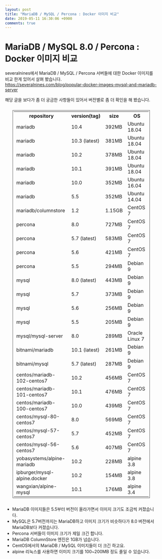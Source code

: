 ```yaml
---
layout: post
title: "MariaDB / MySQL / Percona : Docker 이미지 비교"
date: 2019-05-11 16:30:06 +0900
comments: true
---
```

# MariaDB / MySQL 8.0 / Percona : Docker 이미지 비교

severalnines에서 MariaDB / MySQL / Percona 서버들에 대한 Docker 이미지를 비교 한게 있어서 살펴 봤습니다.  
https://severalnines.com/blog/popular-docker-images-mysql-and-mariadb-server

해당 글을 보다가 좀 더 궁금한 사항들이 있어서 버전별로 좀 더 확인을 해 봤습니다.  

<table style="width:90%;margin:5%;border:1px solid #444444;padding:3px;">
<tr><th>repository</th><th>version(tag)</th><th>size</th><th>OS</th></tr>
<tr><td>mariadb</td><td>10.4</td><td>392MB</td><td>Ubuntu 18.04</td></tr>
<tr><td>mariadb</td><td>10.3 (latest)</td><td>381MB</td><td>Ubuntu 18.04</td></tr>
<tr><td>mariadb</td><td>10.2</td><td>378MB</td><td>Ubuntu 18.04</td></tr>
<tr><td>mariadb</td><td>10.1</td><td>391MB</td><td>Ubuntu 18.04</td></tr>
<tr><td>mariadb</td><td>10.0</td><td>352MB</td><td>Ubuntu 16.04</td></tr>
<tr><td>mariadb</td><td>5.5</td><td>352MB</td><td>Ubuntu 14.04</td></tr>
<tr><td>mariadb/columnstore</td><td>1.2</td><td>1.15GB</td><td>CentOS 7</td></tr>
<tr><td>percona</td><td>8.0</td><td>727MB</td><td>CentOS 7</td></tr>
<tr><td>percona</td><td>5.7 (latest)</td><td>583MB</td><td>CentOS 7</td></tr>
<tr><td>percona</td><td>5.6</td><td>421MB</td><td>CentOS 7</td></tr>
<tr><td>percona</td><td>5.5</td><td>294MB</td><td>Debian 9</td></tr>
<tr><td>mysql</td><td>8.0 (latest)</td><td>443MB</td><td>Debian 9</td></tr>
<tr><td>mysql</td><td>5.7</td><td>373MB</td><td>Debian 9</td></tr>
<tr><td>mysql</td><td>5.6</td><td>256MB</td><td>Debian 9</td></tr>
<tr><td>mysql</td><td>5.5</td><td>205MB</td><td>Debian 9</td></tr>
<tr><td>mysql/mysql-server</td><td>8.0</td><td>289MB</td><td>Oracle Linux 7</td></tr>
<tr><td>bitnami/mariadb</td><td>10.1 (latest)</td><td>261MB</td><td>Debian 9</td></tr>
<tr><td>bitnami/mysql</td><td>5.7 (latest)</td><td>287MB</td><td>Debian 9</td></tr>
<tr><td>centos/mariadb-102-centos7</td><td>10.2</td><td>456MB</td><td>CentOS 7</td></tr>
<tr><td>centos/mariadb-101-centos7</td><td>10.1</td><td>476MB</td><td>CentOS 7</td></tr>
<tr><td>centos/mariadb-100-centos7</td><td>10.0</td><td>439MB</td><td>CentOS 7</td></tr>
<tr><td>centos/mysql-80-centos7</td><td>8.0</td><td>569MB</td><td>CentOS 7</td></tr>
<tr><td>centos/mysql-57-centos7</td><td>5.7</td><td>452MB</td><td>CentOS 7</td></tr>
<tr><td>centos/mysql-56-centos7</td><td>5.6</td><td>407MB</td><td>CentOS 7</td></tr>
<tr><td>yobasystems/alpine-mariadb</td><td>10.2</td><td>228MB</td><td>alpine 3.8</td></tr>
<tr><td>ipburger/mysql-alpine.docker</td><td>10.2</td><td>154MB</td><td>alpine 3.8</td></tr>
<tr><td>wangxian/alpine-mysql</td><td>10.1</td><td>176MB</td><td> alpine 3.4</td></tr>
</table>  
  
  
    


* MariaDB 이미지들은 5.5부터 버전이 올라가면서 이미지 크기도 조금씩 커졌습니다.
* MySQL은 5.7버전까지는 MariaDB하고 이미지 크기가 비슷하다가 8.0 버전에서 MariaDB보다 커졌습니다.
* Percona 서버들이 이미지 크기가 제일 크긴 합니다.
* MariaDB ColumnStore 엔진은 1GB가 넘습니다.
* CentOS에서의 MariaDB / MySQL 이미지들이 더 크긴 하고요.
* alpine 리눅스를 사용하면 이미지 크기를 100~200MB 정도 줄일 수 있습니다.